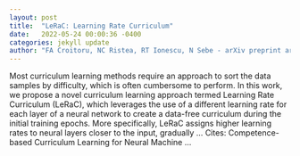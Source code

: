 ```yaml
---
layout: post
title:  "LeRaC: Learning Rate Curriculum"
date:   2022-05-24 00:00:36 -0400
categories: jekyll update
author: "FA Croitoru, NC Ristea, RT Ionescu, N Sebe - arXiv preprint arXiv:2205.09180, 2022"
---
```

Most curriculum learning methods require an approach to sort the data samples by difficulty, which is often cumbersome to perform. In this work, we propose a novel curriculum learning approach termed Learning Rate Curriculum (LeRaC), which leverages the use of a different learning rate for each layer of a neural network to create a data-free curriculum during the initial training epochs. More specifically, LeRaC assigns higher learning rates to neural layers closer to the input, gradually … Cites: ‪Competence-based Curriculum Learning for Neural Machine …‬